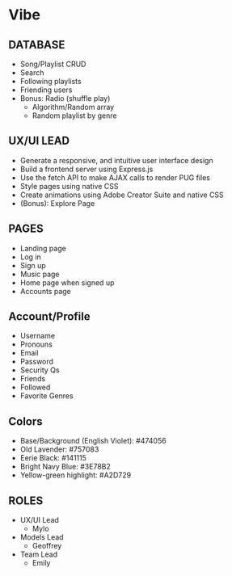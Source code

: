 # Vibe

## **DATABASE**

- Song/Playlist CRUD
- Search
- Following playlists
- Friending users
- Bonus: Radio (shuffle play)
  - Algorithm/Random array
  - Random playlist by genre

## **UX/UI LEAD**

- Generate a responsive, and intuitive user interface design
- Build a frontend server using Express.js
- Use the fetch API to make AJAX calls to render PUG files
- Style pages using native CSS
- Create animations using Adobe Creator Suite and native CSS
- (Bonus): Explore Page

## **PAGES**

- Landing page
- Log in
- Sign up
- Music page
- Home page when signed up
- Accounts page

## **Account/Profile**

- Username
- Pronouns
- Email
- Password
- Security Qs
- Friends
- Followed
- Favorite Genres

## **Colors**

- Base/Background (English Violet): #474056
- Old Lavender: #757083
- Eerie Black: #141115
- Bright Navy Blue: #3E78B2
- Yellow-green highlight: #A2D729

## **ROLES**

- UX/UI Lead
  - Mylo
- Models Lead
  - Geoffrey
- Team Lead
  - Emily
